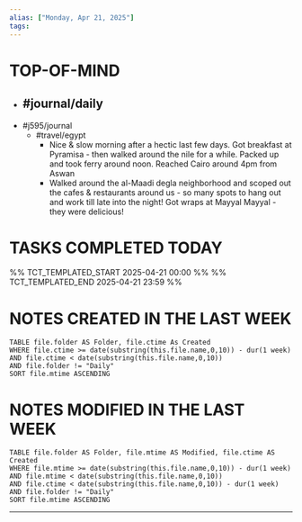 ```yaml
---
alias: ["Monday, Apr 21, 2025"]
tags: 
---
```

# TOP-OF-MIND
- #journal/daily 
	- 
- #j595/journal 
	- #travel/egypt 
		- Nice & slow morning after a hectic last few days. Got breakfast at Pyramisa - then walked around the nile for a while. Packed up and took ferry around noon. Reached Cairo around 4pm from Aswan
		- Walked around the al-Maadi degla neighborhood and scoped out the cafes & restaurants around us - so many spots to hang out and work till late into the night! Got wraps at Mayyal Mayyal - they were delicious!

# TASKS COMPLETED TODAY
%% TCT_TEMPLATED_START 2025-04-21 00:00 %%
%% TCT_TEMPLATED_END 2025-04-21 23:59 %%



# NOTES CREATED IN THE LAST WEEK
``` dataview
TABLE file.folder AS Folder, file.ctime As Created
WHERE file.ctime >= date(substring(this.file.name,0,10)) - dur(1 week) 
AND file.ctime < date(substring(this.file.name,0,10)) 
AND file.folder != "Daily"
SORT file.mtime ASCENDING
```

# NOTES MODIFIED IN THE LAST WEEK
``` dataview
TABLE file.folder AS Folder, file.mtime AS Modified, file.ctime AS Created
WHERE file.mtime >= date(substring(this.file.name,0,10)) - dur(1 week)
AND file.mtime < date(substring(this.file.name,0,10))
AND file.ctime < date(substring(this.file.name,0,10)) - dur(1 week)
AND file.folder != "Daily"
SORT file.mtime ASCENDING
```
---
